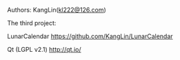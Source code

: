 Authors:
KangLin(kl222@126.com)

The third project:

LunarCalendar
https://github.com/KangLin/LunarCalendar

Qt (LGPL v2.1)
http://qt.io/
